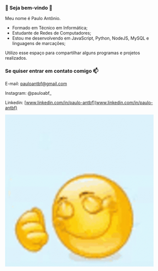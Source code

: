 ### 🤙 Seja bem-vindo 👋

Meu nome é Paulo Antônio.

- Formado em Técnico em Informática;
- Estudante de Redes de Computadores;
- Estou me desenvolvendo em JavaScript, Python, NodeJS, MySQL e linguagens de marcações;
  
Utilizo esse espaço para compartilhar alguns programas e projetos realizados.

### Se quiser entrar em contato comigo 📫

E-mail: pauloantbf@gmail.com

Instagram: @pauloabf_

Linkedin: [www.linkedin.com/in/paulo-antbf](www.linkedin.com/in/paulo-antbf)

<img src="/thumbs-up-smile.gif">
